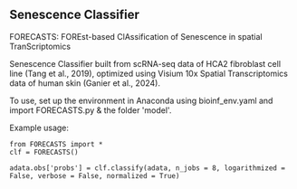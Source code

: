 ## Senescence Classifier ##

FORECASTS: FOREst-based ClAssification of Senescence in spatial TranScriptomics

Senescence Classifier built from scRNA-seq data of HCA2 fibroblast cell line (Tang et al., 2019), optimized using Visium 10x Spatial Transcriptomics data of human skin (Ganier et al., 2024).

To use, set up the environment in Anaconda using bioinf_env.yaml and import FORECASTS.py & the folder 'model'.

Example usage:
```
from FORECASTS import *
clf = FORECASTS()

adata.obs['probs'] = clf.classify(adata, n_jobs = 8, logarithmized = False, verbose = False, normalized = True)
```

